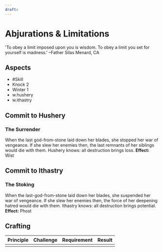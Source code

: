 ```yaml
---
draft:
---
```

# Abjurations & Limitations
'To obey a limit imposed upon you is wisdom. To obey a limit you set for yourself is madness.' –Father Silas Menard, CA
## Aspects
- #Skill
- Knock 2
- Winter 1
- w.hushery
- w.ithastry
## Commit to Hushery
### The Surrender
When the last god-from-stone laid down her blades, she stopped her war of vengeance. If she slew her enemies then, the last remnants of her siblings would die with them. Hushery knows: all destruction brings loss.
**Effect:** Wist
## Commit to Ithastry
### The Stoking
When the last-god-from-stone laid down her blades, she suspended her war of vengeance. If she slew her enemies then, the force of her deepening hatred would die with them. Ithastry knows: all destruction brings potential.
**Effect:** Phost

## Crafting
| Principle | Challenge | Requirement | Result |
| --------- | --------- | ----------- | ------ |
|           |           |             |        |
